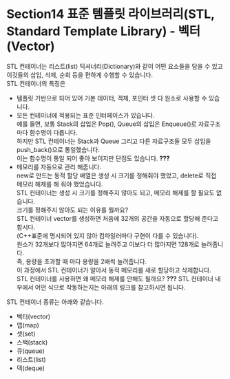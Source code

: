 # Section14 표준 템플릿 라이브러리(STL, Standard Template Library) - 벡터(Vector)
STL 컨테이너는 리스트(list) 딕셔너리(Dictionary)와 같이 어떤 요소들을 담을 수 있고   
이것들의 삽입, 삭제, 순회 등을 편하게 수행할 수 있습니다.   
STL 컨테이너의 특징은
* 템플릿 기반으로 되어 있어 기본 데이터, 객체, 포인터 셋 다 원소로 사용할 수 있습니다.
* 모든 컨테이너에 적용되는 표준 인터페이스가 있습니다.   
예를 들면, 보통 Stack의 삽입은 Pop(), Queue의 삽입은 Enqueue()로 자료구조마다 함수명이 다릅니다.   
하지만 STL 컨테이너는 Stack과 Queue 그리고 다른 자료구조들 모두 삽입을 push_back()으로 통일했습니다.   
이는 함수명이 통일 되어 좋아 보이지만 단점도 있습니다. **???**
* 메모리를 자동으로 관리 해줍니다.   
new로 만드는 동적 할당 배열은 생성 시 크기를 정해줘야 했었고, delete로 직접 메모리 해제를 해 줘야 했었습니다.   
STL 컨테이너는 생성 시 크기를 정해주지 않아도 되고, 메모리 해제를 할 필요도 없습니다.   
크기를 정해주지 않아도 되는 이유를 뭘까요?    
STL 컨테이너 vector를 생성하면 처음에 32개의 공간을 자동으로 할당해 준다고 합시다.   
(C++표준에 명시되어 있지 않아 컴파일러마다 구현이 다를 수 있습니다).   
원소가 32개보다 많아지면 64개로 늘려주고 이보다 더 많아지면 128개로 늘려줍니다.   
즉, 용량을 초과할 때 마다 용량을 2배씩 늘려줍니다.   
이 과정에서 STL 컨테이너가 알아서 동적 메모리를 새로 할당하고 삭제합니다.   
STL 컨테이너를 사용하면 왜 메모리 해제를 안해도 될까요? **???**
STL 컨테이너 내부에서 어떤 식으로 작동하는지는 아래의 링크를 참고하시면 됩니다.   

STL 컨테이너 종류는 아래와 같습니다. 
* 벡터(vector)
* 맵(map)
* 셋(set)
* 스택(stack)
* 큐(queue)
* 리스트(list)
* 덱(deque)
